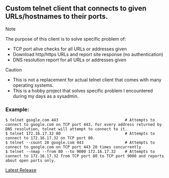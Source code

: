 ## Custom telnet client that connects to given URLs/hostnames to their ports.

>[!NOTE]
> The purpose of this client is to solve specific problem of:
> - TCP port alive checks for all URLs or addresses given
> - Download http/https URLs and report site response (no authentication)
> - DNS resolution report for all URLs or addresses given

>[!CAUTION]
> - This is not a replacement for actual telnet client that comes with many operating systems.
> - This is a hobby project that solves specific problem I encountered during my days as a sysadmin.

### Example:


    $ telnet google.com 443                             # Attempts to connect to google.com on TCP port 443. For every address returned by DNS resolution, telnet will attempt to connect to it.
    $ telnet 172.16.17.32 80                            # Attempts to connect to 172.16.17.32 on TCP port 80.
    $ telnet --count 20 google.com 443                  # Attempts to connect to google.com on TCP port 443 20 times concurrently
    $ telnet --nmap --from 80 --to 9000 172.16.17.32    # Attempts to connect to 172.16.17.32 from TCP port 80 to TCP port 9000 and reports about open ports only.

[Latest Release](https://github.com/farhansabbir/telnet/releases/latest)
